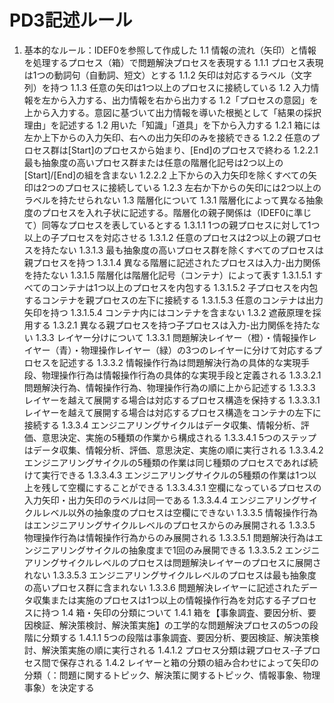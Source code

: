 # PD3記述ルール

1. 基本的なルール：IDEF0を参照して作成した
	1.1 情報の流れ（矢印）と情報を処理するプロセス（箱）で問題解決プロセスを表現する
		1.1.1 プロセス表現は1つの動詞句（自動詞、短文）とする
		1.1.2 矢印は対応するラベル（文字列）を持つ
		1.1.3 任意の矢印は1つ以上のプロセスに接続している
	1.2 入力情報を左から入力する、出力情報を右から出力する
	1.2「プロセスの意図」を上から入力する。意図に基づいて出力情報を導いた根拠として「結果の採択理由」を記述する
	1.2 用いた「知識」「道具」を下から入力する
		1.2.1 箱には左か上下からの入力矢印、右への出力矢印のみを接続できる
		1.2.2 任意のプロセス群は[Start]のプロセスから始まり、[End]のプロセスで終わる
			1.2.2.1 最も抽象度の高いプロセス群または任意の階層化記号は2つ以上の[Start]/[End]の組を含まない
			1.2.2.2 上下からの入力矢印を除くすべての矢印は2つのプロセスに接続している
		1.2.3 左右か下からの矢印には2つ以上のラベルを持たせられない
	1.3 階層化について
		1.3.1 階層化によって異なる抽象度のプロセスを入れ子状に記述する。階層化の親子関係は（IDEF0に準じて）同等なプロセスを表しているとする
			1.3.1.1 1つの親プロセスに対して1つ以上の子プロセスを対応させる
			1.3.1.2 任意のプロセスは2つ以上の親プロセスを持たない
			1.3.1.3 最も抽象度の高いプロセス群を除くすべてのプロセスは親プロセスを持つ
			1.3.1.4 異なる階層に記述されたプロセスは入力-出力関係を持たない
			1.3.1.5 階層化は階層化記号（コンテナ）によって表す
				1.3.1.5.1 すべてのコンテナは1つ以上のプロセスを内包する
				1.3.1.5.2 子プロセスを内包するコンテナを親プロセスの左下に接続する
				1.3.1.5.3 任意のコンテナは出力矢印を持つ
				1.3.1.5.4 コンテナ内にはコンテナを含まない
		1.3.2 遮蔽原理を採用する
			1.3.2.1 異なる親プロセスを持つ子プロセスは入力-出力関係を持たない
		1.3.3 レイヤー分けについて
			1.3.3.1 問題解決レイヤー（橙）・情報操作レイヤー（青）・物理操作レイヤー（緑）の3つのレイヤーに分けて対応するプロセスを記述する
			1.3.3.2 情報操作行為は問題解決行為の具体的な実現手段、物理操作行為は情報操作行為の具体的な実現手段と定義される
				1.3.3.2.1 問題解決行為、情報操作行為、物理操作行為の順に上から記述する
			1.3.3.3 レイヤーを越えて展開する場合は対応するプロセス構造を保持する
				1.3.3.3.1 レイヤーを越えて展開する場合は対応するプロセス構造をコンテナの左下に接続する
			1.3.3.4 エンジニアリングサイクルはデータ収集、情報分析、評価、意思決定、実施の5種類の作業から構成される
				1.3.3.4.1 5つのステップはデータ収集、情報分析、評価、意思決定、実施の順に実行される
				1.3.3.4.2 エンジニアリングサイクルの5種類の作業は同じ種類のプロセスであれば続けて実行できる
				1.3.3.4.3 エンジニアリングサイクルの5種類の作業は1つ以上を残して空欄にすることができる
					1.3.3.4.3.1 空欄になっているプロセスの入力矢印・出力矢印のラベルは同一である
				1.3.3.4.4 エンジニアリングサイクルレベル以外の抽象度のプロセスは空欄にできない
			1.3.3.5 情報操作行為はエンジニアリングサイクルレベルのプロセスからのみ展開される
			1.3.3.5 物理操作行為は情報操作行為からのみ展開される
				1.3.3.5.1 問題解決行為はエンジニアリングサイクルの抽象度まで1回のみ展開できる
				1.3.3.5.2 エンジニアリングサイクルレベルのプロセスは問題解決レイヤーのプロセスに展開されない
				1.3.3.5.3 エンジニアリングサイクルレベルのプロセスは最も抽象度の高いプロセス群に含まれない
			1.3.3.6 問題解決レイヤーに記述されたデータ収集または実施のプロセスは1つ以上の情報操作行為を対応する子プロセスに持つ
	1.4 箱・矢印の分類について
		1.4.1 箱を【事象調査、要因分析、要因検証、解決策検討、解決策実施】の工学的な問題解決プロセスの5つの段階に分類する
			1.4.1.1 5つの段階は事象調査、要因分析、要因検証、解決策検討、解決策実施の順に実行される
			1.4.1.2 プロセス分類は親プロセス-子プロセス間で保存される
		1.4.2 レイヤーと箱の分類の組み合わせによって矢印の分類（：問題に関するトピック、解決策に関するトピック、情報事象、物理事象）を決定する
